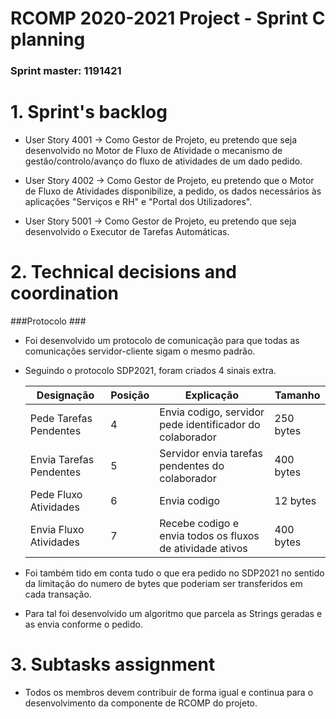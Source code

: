 RCOMP 2020-2021 Project - Sprint C planning
===========================================
### Sprint master: 1191421 ###

# 1. Sprint's backlog #

* User Story 4001 -> Como Gestor de Projeto, eu pretendo que seja desenvolvido no Motor de Fluxo de Atividade o mecanismo de gestão/controlo/avanço do fluxo de atividades de um dado pedido.


* User Story 4002 -> Como Gestor de Projeto, eu pretendo que o Motor de Fluxo de Atividades disponibilize, a pedido, os dados necessários às aplicações "Serviços e RH" e "Portal dos Utilizadores".


* User Story 5001 -> Como Gestor de Projeto, eu pretendo que seja desenvolvido o Executor de Tarefas Automáticas.

# 2. Technical decisions and coordination #

###Protocolo ###

* Foi desenvolvido um protocolo de comunicação para que todas as comunicações servidor-cliente sigam o mesmo padrão. 

* Seguindo o protocolo SDP2021, foram criados 4 sinais extra.
  
  |Designação  | Posição  | Explicação  | Tamanho  | 
  |------------|----------|-------------|----------|
  | Pede Tarefas Pendentes  |   4  |  Envia codigo, servidor pede identificador do colaborador |    250 bytes      |   
  | Envia Tarefas Pendentes  | 5  | Servidor envia tarefas pendentes do colaborador  |  400 bytes |   
  | Pede Fluxo Atividades  | 6  | Envia codigo  |  12 bytes |   
  | Envia Fluxo Atividades |  7 |  Recebe codigo e envia todos os fluxos de atividade ativos |  400 bytes |   
    
* Foi também tido em conta tudo o que era pedido no SDP2021 no sentido da limitação do numero de bytes que poderiam ser transferidos em cada transação.
* Para tal foi desenvolvido um algoritmo que parcela as Strings geradas e as envia conforme o pedido.

# 3. Subtasks assignment #

* Todos os membros devem contribuir de forma igual e continua para o desenvolvimento da componente de RCOMP do projeto.


